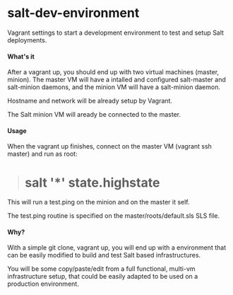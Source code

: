salt-dev-environment
====================

Vagrant settings to start a development environment to test and setup Salt deployments.

#### What's it
After a vagrant up, you should end up with two virtual machines (master, minion). The master VM will have a intalled and configured salt-master and salt-minion daemons, and the minion VM will have a salt-minion daemon.

Hostname and network will be already setup by Vagrant.

The Salt minion VM will aready be connected to the master.

#### Usage
When the vagrant up finishes, connect on the master VM (vagrant ssh master) and run as root:
> # salt '*' state.highstate

This will run a test.ping on the minion and on the master it self.

The test.ping routine is specified on the master/roots/default.sls SLS file.

#### Why?

With a simple git clone, vagrant up, you will end up with a environment that can be easily modified to build and test Salt based infrastructures.

You will be some copy/paste/edit from a full functional, multi-vm infrastructure setup, that could be easily adapted to be used on a production environment.



